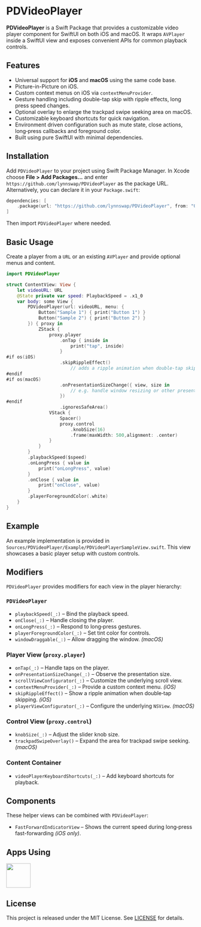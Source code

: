 # PDVideoPlayer

**PDVideoPlayer** is a Swift Package that provides a customizable video player component for SwiftUI on both iOS and macOS. It wraps `AVPlayer` inside a SwiftUI view and exposes convenient APIs for common playback controls.

## Features

- Universal support for **iOS** and **macOS** using the same code base.
- Picture-in-Picture on iOS.
- Custom context menus on iOS via `contextMenuProvider`.
- Gesture handling including double-tap skip with ripple effects, long press speed changes.
- Optional overlay to enlarge the trackpad swipe seeking area on macOS.
- Customizable keyboard shortcuts for quick navigation.
- Environment driven configuration such as mute state, close actions, long‑press callbacks and foreground color.
- Built using pure SwiftUI with minimal dependencies.

## Installation

Add `PDVideoPlayer` to your project using Swift Package Manager. In Xcode choose **File \> Add Packages...** and enter `https://github.com/lynnswap/PDVideoPlayer` as the package URL. Alternatively, you can declare it in your `Package.swift`:

```swift
dependencies: [
    .package(url: "https://github.com/lynnswap/PDVideoPlayer", from: "0.2.x")
]
```

Then import `PDVideoPlayer` where needed.

## Basic Usage

Create a player from a `URL` or an existing `AVPlayer` and provide optional menus and content.

```swift
import PDVideoPlayer

struct ContentView: View {
    let videoURL: URL
    @State private var speed: PlaybackSpeed = .x1_0
    var body: some View {
        PDVideoPlayer(url: videoURL, menu: {
            Button("Sample 1") { print("Button 1") }
            Button("Sample 2") { print("Button 2") }
        }) { proxy in
            ZStack {
                proxy.player
                    .onTap { inside in
                        print("tap", inside)
                    }
#if os(iOS)
                    .skipRippleEffect()
                        // adds a ripple animation when double‑tap skipping
#endif
#if os(macOS)
                    .onPresentationSizeChange({ view, size in
                        // e.g. handle window resizing or other presentation-size changes
                    })
#endif
                    .ignoresSafeArea()
                VStack {
                    Spacer()
                    proxy.control
                        .knobSize(16)
                        .frame(maxWidth: 500,alignment: .center)
                }
            }
        }
        .playbackSpeed($speed)
        .onLongPress { value in
            print("onLongPress", value)
        }
        .onClose { value in
            print("onClose", value)
        }
        .playerForegroundColor(.white)
    }
}
```

## Example

An example implementation is provided in
`Sources/PDVideoPlayer/Example/PDVideoPlayerSampleView.swift`.
This view showcases a basic player setup with custom controls.

## Modifiers

`PDVideoPlayer` provides modifiers for each view in the player hierarchy:

### `PDVideoPlayer`

- `playbackSpeed(_:)` – Bind the playback speed.
- `onClose(_:)` – Handle closing the player.
- `onLongPress(_:)` – Respond to long‑press gestures.
- `playerForegroundColor(_:)` – Set tint color for controls.
- `windowDraggable(_:)` – Allow dragging the window. *(macOS)*

### Player View (`proxy.player`)

- `onTap(_:)` – Handle taps on the player.
- `onPresentationSizeChange(_:)` – Observe the presentation size.
- `scrollViewConfigurator(_:)` – Customize the underlying scroll view.
- `contextMenuProvider(_:)` – Provide a custom context menu. *(iOS)*
- `skipRippleEffect()` – Show a ripple animation when double‑tap skipping. *(iOS)*
- `playerViewConfigurator(_:)` – Configure the underlying `NSView`. *(macOS)*

### Control View (`proxy.control`)

- `knobSize(_:)` – Adjust the slider knob size.
- `trackpadSwipeOverlay()` – Expand the area for trackpad swipe seeking. *(macOS)*

### Content Container

- `videoPlayerKeyboardShortcuts(_:)` – Add keyboard shortcuts for playback.

## Components

These helper views can be combined with `PDVideoPlayer`:

- `FastForwardIndicatorView` – Shows the current speed during long‑press fast-forwarding *(iOS only)*.

## Apps Using

<p float="left">
    <a href="https://apps.apple.com/jp/app/tweetpd/id1671411031"><img src="https://i.imgur.com/AC6eGdx.png" width="65" height="65"></a>
</p>

## License

This project is released under the MIT License. See [LICENSE](LICENSE) for details.
